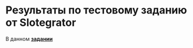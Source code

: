 # Результаты по тестовому заданию от Slotegrator

В данном **[задании](https://testslotegrator.com/performance)**

